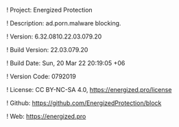 ! Project: Energized Protection

! Description: ad.porn.malware blocking.

! Version: 6.32.0810.22.03.079.20

! Build Version: 22.03.079.20

! Build Date: Sun, 20 Mar 22 20:19:05 +06

! Version Code: 0792019

! License: CC BY-NC-SA 4.0, https://energized.pro/license

! Github: https://github.com/EnergizedProtection/block

! Web: https://energized.pro

